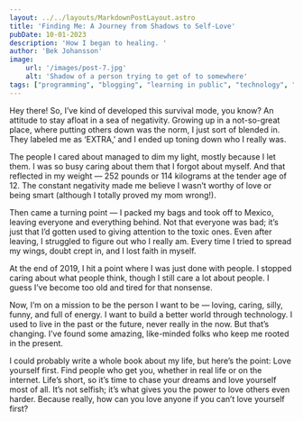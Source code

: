 ```yaml
---
layout: ../../layouts/MarkdownPostLayout.astro
title: 'Finding Me: A Journey from Shadows to Self-Love'
pubDate: 10-01-2023
description: 'How I began to healing. '
author: 'Bek Johansson'
image:
    url: '/images/post-7.jpg'
    alt: 'Shadow of a person trying to get of to somewhere'
tags: ["programming", "blogging", "learning in public", "technology", "self-care"]
---
```


Hey there! So, I’ve kind of developed this survival mode, you know? An attitude to stay afloat in a sea of negativity. Growing up in a not-so-great place, where putting others down was the norm, I just sort of blended in. They labeled me as ‘EXTRA,’ and I ended up toning down who I really was.

The people I cared about managed to dim my light, mostly because I let them. I was so busy caring about them that I forgot about myself. And that reflected in my weight — 252 pounds or 114 kilograms at the tender age of 12. The constant negativity made me believe I wasn’t worthy of love or being smart (although I totally proved my mom wrong!).

Then came a turning point — I packed my bags and took off to Mexico, leaving everyone and everything behind. Not that everyone was bad; it’s just that I’d gotten used to giving attention to the toxic ones. Even after leaving, I struggled to figure out who I really am. Every time I tried to spread my wings, doubt crept in, and I lost faith in myself.

At the end of 2019, I hit a point where I was just done with people. I stopped caring about what people think, though I still care a lot about people. I guess I’ve become too old and tired for that nonsense.

Now, I’m on a mission to be the person I want to be — loving, caring, silly, funny, and full of energy. I want to build a better world through technology. I used to live in the past or the future, never really in the now. But that’s changing. I’ve found some amazing, like-minded folks who keep me rooted in the present.

I could probably write a whole book about my life, but here’s the point: Love yourself first. Find people who get you, whether in real life or on the internet. Life’s short, so it’s time to chase your dreams and love yourself most of all. It’s not selfish; it’s what gives you the power to love others even harder. Because really, how can you love anyone if you can’t love yourself first?